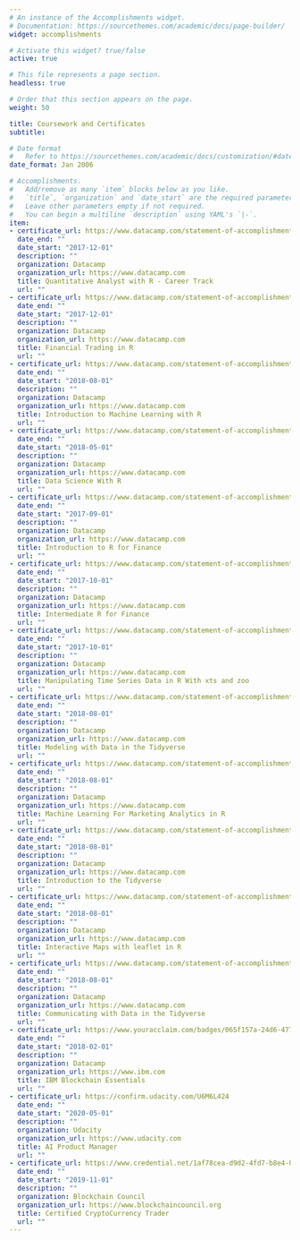 ```yaml
---
# An instance of the Accomplishments widget.
# Documentation: https://sourcethemes.com/academic/docs/page-builder/
widget: accomplishments

# Activate this widget? true/false
active: true

# This file represents a page section.
headless: true

# Order that this section appears on the page.
weight: 50

title: Coursework and Certificates
subtitle:

# Date format
#   Refer to https://sourcethemes.com/academic/docs/customization/#date-format
date_format: Jan 2006

# Accomplishments.
#   Add/remove as many `item` blocks below as you like.
#   `title`, `organization` and `date_start` are the required parameters.
#   Leave other parameters empty if not required.
#   You can begin a multiline `description` using YAML's `|-`.
item:
- certificate_url: https://www.datacamp.com/statement-of-accomplishment/track/5fce361e10a84e69ee6a8d727b6e367061d2ec15
  date_end: ""
  date_start: "2017-12-01"
  description: ""
  organization: Datacamp
  organization_url: https://www.datacamp.com
  title: Quantitative Analyst with R - Career Track
  url: ""
- certificate_url: https://www.datacamp.com/statement-of-accomplishment/course/8aca27e1ef019b5bc5879a3d0e148e3d393c7314
  date_end: ""
  date_start: "2017-12-01"
  description: ""
  organization: Datacamp
  organization_url: https://www.datacamp.com
  title: Financial Trading in R
  url: ""
- certificate_url: https://www.datacamp.com/statement-of-accomplishment/course/19784faf83352b576f2f6b14960a494fa646bb0d
  date_end: ""
  date_start: "2018-08-01"
  description: ""
  organization: Datacamp
  organization_url: https://www.datacamp.com
  title: Introduction to Machine Learning with R
  url: ""
- certificate_url: https://www.datacamp.com/statement-of-accomplishment/track/0f6903c6182e13b09cf25eb4bb1441cd3debf8dd
  date_end: ""
  date_start: "2018-05-01"
  description: ""
  organization: Datacamp
  organization_url: https://www.datacamp.com
  title: Data Science With R
  url: ""
- certificate_url: https://www.datacamp.com/statement-of-accomplishment/course/b9b0ec02fb874e6f5483954655d6d33651e7ca77
  date_end: ""
  date_start: "2017-09-01"
  description: ""
  organization: Datacamp
  organization_url: https://www.datacamp.com
  title: Introduction to R for Finance
  url: ""
- certificate_url: https://www.datacamp.com/statement-of-accomplishment/course/1751842cffcbb1d5f0b9f116accde1c6d66b5871
  date_end: ""
  date_start: "2017-10-01"
  description: ""
  organization: Datacamp
  organization_url: https://www.datacamp.com
  title: Intermediate R for Finance
  url: ""
- certificate_url: https://www.datacamp.com/statement-of-accomplishment/course/381c576cf72abc0ceba6b92e0f18bb30c1368e53
  date_end: ""
  date_start: "2017-10-01"
  description: ""
  organization: Datacamp
  organization_url: https://www.datacamp.com
  title: Manipulating Time Series Data in R With xts and zoo
  url: ""
- certificate_url: https://www.datacamp.com/statement-of-accomplishment/course/0df20f9892387d5f499c561d42e9215467e660e7
  date_end: ""
  date_start: "2018-08-01"
  description: ""
  organization: Datacamp
  organization_url: https://www.datacamp.com
  title: Modeling with Data in the Tidyverse
  url: ""
- certificate_url: https://www.datacamp.com/statement-of-accomplishment/course/479e43d18e561bc3cfa7fef27ddbd51af0b08014
  date_end: ""
  date_start: "2018-08-01"
  description: ""
  organization: Datacamp
  organization_url: https://www.datacamp.com
  title: Machine Learning For Marketing Analytics in R
  url: ""
- certificate_url: https://www.datacamp.com/statement-of-accomplishment/course/3375ce9c61964cdf606cfcb6ac6f9295b84f912d
  date_end: ""
  date_start: "2018-08-01"
  description: ""
  organization: Datacamp
  organization_url: https://www.datacamp.com
  title: Introduction to the Tidyverse
  url: ""
- certificate_url: https://www.datacamp.com/statement-of-accomplishment/course/9de6813a82a8e1b7be122626327cf649472b3b65
  date_end: ""
  date_start: "2018-08-01"
  description: ""
  organization: Datacamp
  organization_url: https://www.datacamp.com
  title: Interactive Maps with leaflet in R
  url: ""
- certificate_url: https://www.datacamp.com/statement-of-accomplishment/course/2f4143a92c2d3b6466df84343863525b21cf2829
  date_end: ""
  date_start: "2018-08-01"
  description: ""
  organization: Datacamp
  organization_url: https://www.datacamp.com
  title: Communicating with Data in the Tidyverse
  url: ""
- certificate_url: https://www.youracclaim.com/badges/065f157a-24d6-477a-b7ed-e2daaaf929ab/linked_in_profile
  date_end: ""
  date_start: "2018-02-01"
  description: ""
  organization: Datacamp
  organization_url: https://www.ibm.com
  title: IBM Blockchain Essentials
  url: ""
- certificate_url: https://confirm.udacity.com/U6M6L424
  date_end: ""
  date_start: "2020-05-01"
  description: ""
  organization: Udacity
  organization_url: https://www.udacity.com
  title: AI Product Manager
  url: ""
- certificate_url: https://www.credential.net/1af78cea-d9d2-4fd7-b8e4-05d0cc5e4b66#.XdmOphoNMwo.linkedin
  date_end: ""
  date_start: "2019-11-01"
  description: ""
  organization: Blockchain Council
  organization_url: https://www.blockchaincouncil.org
  title: Certified CryptoCurrency Trader
  url: ""
---
```

